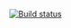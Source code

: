 [![Build status](https://ci.appveyor.com/api/projects/status/o5i7w3ddf1tob11k?svg=true)](https://ci.appveyor.com/project/Shredder988/carddeliverypatterns2-0)
